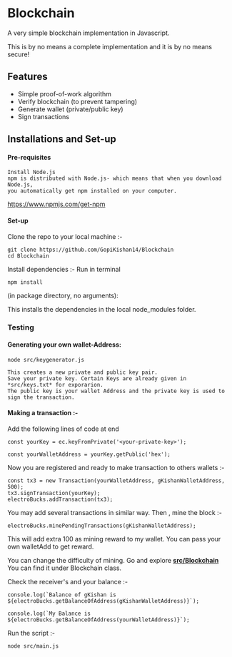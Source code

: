 # Blockchain

A very simple blockchain implementation in Javascript.

This is by no means a complete implementation and it is by no means secure!

## Features

* Simple proof-of-work algorithm
* Verify blockchain (to prevent tampering)
* Generate wallet (private/public key)
* Sign transactions

## Installations and Set-up

#### Pre-requisites
```
Install Node.js
npm is distributed with Node.js- which means that when you download Node.js,
you automatically get npm installed on your computer.
```
https://www.npmjs.com/get-npm

#### Set-up

Clone the repo to your local machine :-

```
git clone https://github.com/GopiKishan14/Blockchain
cd Blockchain
```

Install dependencies :-
Run in terminal 

```
npm install 
```

(in package directory, no arguments):

This installs the dependencies in the local node_modules folder.

### Testing 

#### Generating your own wallet-Address:
```
node src/keygenerator.js
```

```
This creates a new private and public key pair.
Save your private key. Certain Keys are already given in *src/keys.txt* for exporarion.
The public key is your wallet Address and the private key is used to sign the transaction.
```

#### Making a transaction :-

Add the following lines of code at end 

```
const yourKey = ec.keyFromPrivate('<your-private-key>');

const yourWalletAddress = yourKey.getPublic('hex');
```

Now you are registered and ready to make transaction to others wallets :-

```
const tx3 = new Transaction(yourWalletAddress, gKishanWalletAddress, 500);
tx3.signTransaction(yourKey);
electroBucks.addTransaction(tx3);
```

You may add several transactions in similar way.
Then , mine the block :-

```
electroBucks.minePendingTransactions(gKishanWalletAddress);
```
This will add extra 100 as mining reward to my wallet. You can pass your own walletAdd to get reward.

You can change the difficulty of mining. Go and explore [**src/Blockchain**](https://github.com/GopiKishan14/Blockchain/blob/master/src/Blockchain.js)  
You can find it under Blockchain class.

Check the receiver's and your balance :-

```
console.log(`Balance of gKishan is ${electroBucks.getBalanceOfAddress(gKishanWalletAddress)}`);

console.log(`My Balance is ${electroBucks.getBalanceOfAddress(yourWalletAddress)}`);
```

Run the script :-

```
node src/main.js
```

